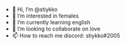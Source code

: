 - 👋 Hi, I’m @stiykko
- 👀 I’m interested in females
- 🌱 I’m currently learning english
- 💞️ I’m looking to collaborate on love
- 📫 How to reach me discord: stiykko#2005

<!---
stiykko/stiykko is a ✨ special ✨ repository because its `README.md` (this file) appears on your GitHub profile.
You can click the Preview link to take a look at your changes.
--->
